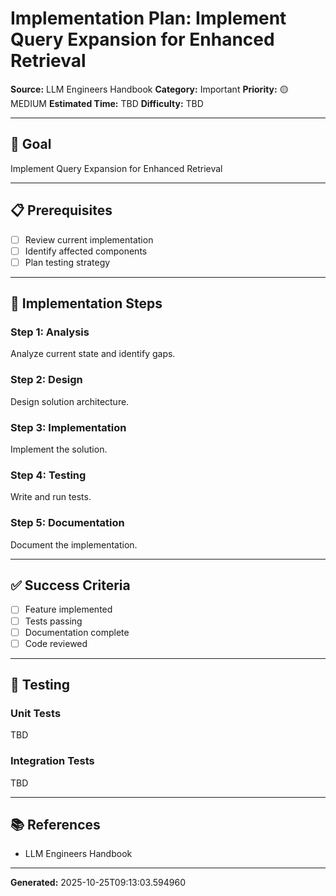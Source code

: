 # Implementation Plan: Implement Query Expansion for Enhanced Retrieval

**Source:** LLM Engineers Handbook
**Category:** Important
**Priority:** 🟡 MEDIUM
**Estimated Time:** TBD
**Difficulty:** TBD

---

## 🎯 Goal

Implement Query Expansion for Enhanced Retrieval

---

## 📋 Prerequisites

- [ ] Review current implementation
- [ ] Identify affected components
- [ ] Plan testing strategy

---

## 🔧 Implementation Steps

### Step 1: Analysis

Analyze current state and identify gaps.

### Step 2: Design

Design solution architecture.

### Step 3: Implementation

Implement the solution.

### Step 4: Testing

Write and run tests.

### Step 5: Documentation

Document the implementation.

---

## ✅ Success Criteria

- [ ] Feature implemented
- [ ] Tests passing
- [ ] Documentation complete
- [ ] Code reviewed

---

## 🧪 Testing

### Unit Tests

TBD

### Integration Tests

TBD

---

## 📚 References

- LLM Engineers Handbook

---

**Generated:** 2025-10-25T09:13:03.594960
